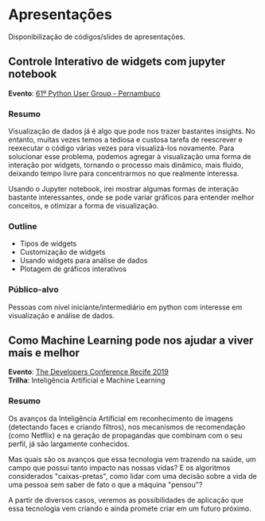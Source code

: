 # Apresentações
Disponibilização de códigos/slides de apresentações.

## Controle Interativo de widgets com jupyter notebook
**Evento**: [61º Python User Group - Pernambuco](http://pycon.pug.pe/LXI/)

### Resumo
Visualização de dados já é algo que pode nos trazer bastantes insights. No entanto, muitas vezes temos a tediosa e custosa tarefa de reescrever e reexecutar o código várias vezes para visualizá-los novamente. Para solucionar esse problema, podemos agregar à visualização uma forma de interação por widgets, tornando o processo mais dinâmico, mais fluido, deixando tempo livre para concentrarmos no que realmente interessa.

Usando o Jupyter notebook, irei mostrar algumas formas de interação bastante interessantes, onde se pode variar gráficos para entender melhor conceitos, e otimizar a forma de visualização.

### Outline
- Tipos de widgets
- Customização de widgets
- Usando widgets para análise de dados
- Plotagem de gráficos interativos

### Público-alvo
Pessoas com nível iniciante/intermediário em python com interesse em visualização e análise de dados.

## Como Machine Learning pode nos ajudar a viver mais e melhor
**Evento**: [The Developers Conference Recife 2019](http://www.thedevelopersconference.com.br/tdc/2019/recife/trilhas) <br>
**Trilha**: Inteligência Artificial e Machine Learning

### Resumo

Os avanços da Inteligência Artificial em reconhecimento de imagens (detectando faces e criando filtros), nos mecanismos de recomendação (como Netflix) e na geração de propagandas que combinam com o seu perfil, já são largamente conhecidos.

Mas quais são os avanços que essa tecnologia vem trazendo na saúde, um campo que possui tanto impacto nas nossas vidas? E os algoritmos considerados "caixas-pretas", como lidar com uma decisão sobre a vida de uma pessoa sem saber de fato o que a máquina "pensou"?

A partir de diversos casos, veremos as possibilidades de aplicação que essa tecnologia vem criando e ainda promete criar em um futuro próximo.

